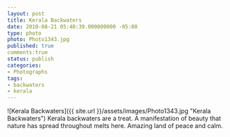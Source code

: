 ```yaml
---
layout: post
title: Kerala Backwaters
date: 2010-08-21 05:40:39.000000000 -05:00
type: photo
photo: Photo1343.jpg
published: true
comments:true
status: publish
categories:
- Photographs
tags:
- backwaters
- kerala
---
```

[//]: # (<p><img src="{{ site.url }}/assets/images/Photo1343.jpg" /></p>)
![Kerala Backwaters]({{ site.url }}/assets/images/Photo1343.jpg "Kerala Backwaters")
Kerala backwaters are a treat. A manifestation of beauty that nature has spread throughout melts here. Amazing land of 
peace and calm.
